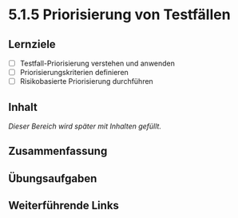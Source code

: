 # 5.1.5 Priorisierung von Testfällen

## Lernziele

- [ ] Testfall-Priorisierung verstehen und anwenden
- [ ] Priorisierungskriterien definieren
- [ ] Risikobasierte Priorisierung durchführen

## Inhalt

_Dieser Bereich wird später mit Inhalten gefüllt._

## Zusammenfassung

## Übungsaufgaben

## Weiterführende Links
